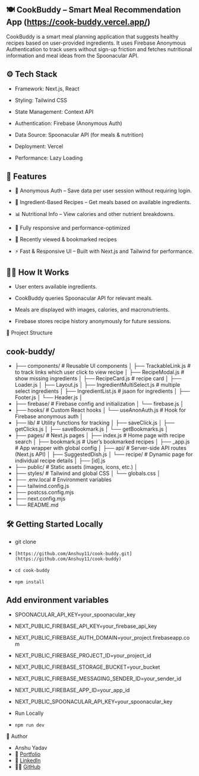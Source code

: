 ## 🍽️ CookBuddy – Smart Meal Recommendation App (https://cook-buddy.vercel.app/)

CookBuddy is a smart meal planning application that suggests healthy recipes based on user-provided ingredients. It uses Firebase Anonymous Authentication to track users without sign-up friction and fetches nutritional information and meal ideas from the Spoonacular API.


## ⚙️ Tech Stack
- Framework: Next.js, React

- Styling: Tailwind CSS

- State Management: Context API

- Authentication: Firebase (Anonymous Auth)

- Data Source: Spoonacular API (for meals & nutrition)

- Deployment: Vercel

- Performance: Lazy Loading


## 🚀 Features
- 🔐 Anonymous Auth – Save data per user session without requiring login.

- 🍲 Ingredient-Based Recipes – Get meals based on available ingredients.

- 📊 Nutritional Info – View calories and other nutrient breakdowns.

- 📱 Fully responsive and performance-optimized

- 🧾 Recently viewed & bookmarked recipes

- ⚡ Fast & Responsive UI – Built with Next.js and Tailwind for performance.

## 🧑‍🍳 How It Works
- User enters available ingredients.

- CookBuddy queries Spoonacular API for relevant meals.

- Meals are displayed with images, calories, and macronutrients.

- Firebase stores recipe history anonymously for future sessions.

📂 Project Structure

## cook-buddy/
- ├── components/               # Reusable UI components
│   ├── TrackableLink.js      # to track links which user click to view recipe
│   ├── RecipeModal.js        # show missing ingredients
│   ├── RecipeCard.js         # recipe card
│   ├── Loader.js
│   ├── Layout.js
│   ├── IngredientMultiSelect.js   # multiple select ingredients
│   ├── IngredientList.js     # jsaon for ingredients
│   ├── Footer.js
│   └── Header.js
│
- ├── firebase/                 # Firebase config and initialization
│   └── firebase.js
│
- ├── hooks/                    # Custom React hooks
│   └── useAnonAuth.js        # Hook for Firebase anonymous auth
│
- ├── lib/                      # Utility functions for tracking
│   ├── saveClick.js
│   ├── getClicks.js
│   ├── saveBookmark.js
│   └── getBookmarks.js
│
- ├── pages/                    # Next.js pages
│   ├── index.js              # Home page with recipe search
│   ├── bookmark.js           # User’s bookmarked recipes
│   ├── _app.js               # App wrapper with global config
│   ├── api/                  # Server-side API routes (Next.js API)
│         ├── SuggestedDish.js
│   └── recipe/               # Dynamic page for individual recipe details
│         ├── [id].js 
- ├── public/                   # Static assets (images, icons, etc.)
│
- ├── styles/                   # Tailwind and global CSS
│   └── globals.css
│
- ├── .env.local                # Environment variables
- ├── tailwind.config.js
- ├── postcss.config.mjs
- ├── next.config.mjs
- └── README.md


## 🛠️ Getting Started Locally

- git clone
-     [https://github.com/Anshuy11/cook-buddy.git](https://github.com/Anshuy11/cook-buddy)
-     cd cook-buddy
-     npm install
## Add environment variables
- SPOONACULAR_API_KEY=your_spoonacular_key
- NEXT_PUBLIC_FIREBASE_API_KEY=your_firebase_api_key
- NEXT_PUBLIC_FIREBASE_AUTH_DOMAIN=your_project.firebaseapp.com
- NEXT_PUBLIC_FIREBASE_PROJECT_ID=your_project_id
- NEXT_PUBLIC_FIREBASE_STORAGE_BUCKET=your_bucket
- NEXT_PUBLIC_FIREBASE_MESSAGING_SENDER_ID=your_sender_id
- NEXT_PUBLIC_FIREBASE_APP_ID=your_app_id
- NEXT_PUBLIC_SPOONACULAR_API_KEY=your_spoonacular_key

- Run Locally
-     npm run dev

  
  


👤 Author
-  Anshu Yadav
- 🔗 [Portfolio](https://portfolios-dusky.vercel.app/)
- 💼 [LinkedIn](https://www.linkedin.com/in/anshu-yadav-62444a1a0/)
- 🧑‍💻 [GitHub](https://github.com/Anshuy11)


